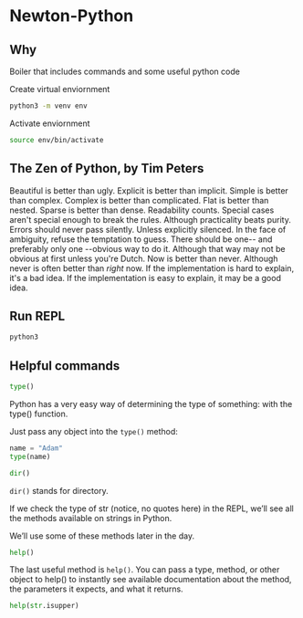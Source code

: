 # Newton-Python

## Why

Boiler that includes commands and some useful python code

Create virtual enviornment

```bash
python3 -m venv env
```

Activate enviornment

```bash
source env/bin/activate
```

## The Zen of Python, by Tim Peters

Beautiful is better than ugly.
Explicit is better than implicit.
Simple is better than complex.
Complex is better than complicated.
Flat is better than nested.
Sparse is better than dense.
Readability counts.
Special cases aren't special enough to break the rules.
Although practicality beats purity.
Errors should never pass silently.
Unless explicitly silenced.
In the face of ambiguity, refuse the temptation to guess.
There should be one-- and preferably only one --obvious way to do it.
Although that way may not be obvious at first unless you're Dutch.
Now is better than never.
Although never is often better than _right_ now.
If the implementation is hard to explain, it's a bad idea.
If the implementation is easy to explain, it may be a good idea.

## Run REPL

```bash
python3
```

## Helpful commands

```python
type()
```

Python has a very easy way of determining the type of something: with the type() function.

Just pass any object into the `type()` method:

```python
name = "Adam"
type(name)
```

```python
dir()
```

`dir()` stands for directory.

If we check the type of str (notice, no quotes here) in the REPL, we’ll see all the methods available on strings in Python.

We’ll use some of these methods later in the day.

```python
help()
```

The last useful method is `help()`.
You can pass a type, method, or other object to help() to instantly see available documentation about the method, the parameters it expects, and what it returns.

```python
help(str.isupper)
```
